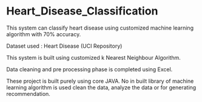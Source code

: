 # Heart_Disease_Classification
This system can classify heart disease using customized machine learning algorithm with 70% accuracy.

Dataset used : Heart Disease  (UCI Repository)

This system is built using customized k Nearest Neighbour Algorithm.

Data cleaning and pre processing phase is completed using Excel.

These project is built purely using core JAVA. No in built library of machine learning algorithm is used clean the data, analyze the data or for generating recommendation.
